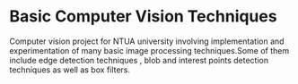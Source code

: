# Basic Computer Vision Techniques
Computer vision project for NTUA university involving implementation and experimentation of many basic image processing techniques.Some of them include edge detection techniques , blob and interest points detection techniques as well as box filters.
